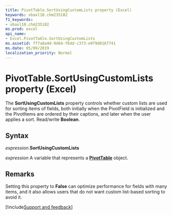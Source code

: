 ```yaml
---
title: PivotTable.SortUsingCustomLists property (Excel)
keywords: vbaxl10.chm235182
f1_keywords:
- vbaxl10.chm235182
ms.prod: excel
api_name:
- Excel.PivotTable.SortUsingCustomLists
ms.assetid: ff7a8a4d-9d64-f6dd-c373-e979d016f741
ms.date: 05/09/2019
localization_priority: Normal
---
```



# PivotTable.SortUsingCustomLists property (Excel)

The **SortUsingCustomLists** property controls whether custom lists are used for sorting items of fields, both initially when the PivotField is initialized and the PivotItems are ordered by their captions, and later when the user applies a sort. Read/write **Boolean**.


## Syntax

_expression_.**SortUsingCustomLists**

_expression_ A variable that represents a **[PivotTable](Excel.PivotTable.md)** object.


## Remarks

Setting this property to **False** can optimize performance for fields with many items, and it also allows users that do not want custom list-based sorting to avoid it.




[!include[Support and feedback](~/includes/feedback-boilerplate.md)]